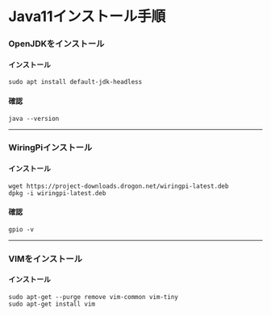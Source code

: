 # Java11インストール手順

### OpenJDKをインストール
#### インストール
```shell
sudo apt install default-jdk-headless
```
#### 確認
```shell
java --version
```
---
### WiringPiインストール
#### インストール
```shell
wget https://project-downloads.drogon.net/wiringpi-latest.deb
dpkg -i wiringpi-latest.deb
```
#### 確認
```shell
gpio -v
```
---
### VIMをインストール
#### インストール
```shell
sudo apt-get --purge remove vim-common vim-tiny
sudo apt-get install vim
```
